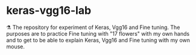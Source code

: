 keras-vgg16-lab
===

⚗️ The repository for experiment of Keras, Vgg16 and Fine tuning. The purposes are to practice Fine tuning with "17 flowers" with my own hands and to get to be able to explain Keras, Vgg16 and Fine tuning with my own mouse.

